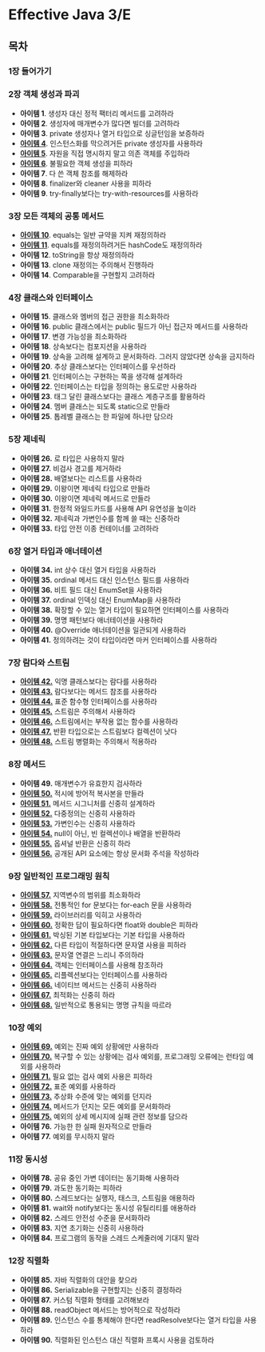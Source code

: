 # Effective Java 3/E
## 목차
### 1장 들어가기

### 2장 객체 생성과 파괴 
- **아이템 1**. 생성자 대신 정적 팩터리 메서드를 고려하라 
- **아이템 2**. 생성자에 매개변수가 많다면 빌더를 고려하라 
- **아이템 3**. private 생성자나 열거 타입으로 싱글턴임을 보증하라 
- [**아이템 4**](./chapter02/item04.md). 인스턴스화를 막으려거든 private 생성자를 사용하라
- [**아이템 5**](./chapter02/item05.md). 자원을 직접 명시하지 말고 의존 객체를 주입하라 
- [**아이템 6**](./chapter02/item06.md). 불필요한 객체 생성을 피하라 
- **아이템 7**. 다 쓴 객체 참조를 해제하라 
- **아이템 8**. finalizer와 cleaner 사용을 피하라 
- **아이템 9**. try-finally보다는 try-with-resources를 사용하라 

### 3장 모든 객체의 공통 메서드 
- [**아이템 10**](./chapter03/item10.md). equals는 일반 규약을 지켜 재정의하라 
- [**아이템 11**](./chapter03/item11.md). equals를 재정의하려거든 hashCode도 재정의하라 
- **아이템 12**. toString을 항상 재정의하라 
- **아이템 13**. clone 재정의는 주의해서 진행하라 
- **아이템 14**. Comparable을 구현할지 고려하라 

### 4장 클래스와 인터페이스 
- **아이템 15**. 클래스와 멤버의 접근 권한을 최소화하라 
- **아이템 16**. public 클래스에서는 public 필드가 아닌 접근자 메서드를 사용하라 
- **아이템 17**. 변경 가능성을 최소화하라 
- **아이템 18**. 상속보다는 컴포지션을 사용하라 
- **아이템 19**. 상속을 고려해 설계하고 문서화하라. 그러지 않았다면 상속을 금지하라 
- **아이템 20**. 추상 클래스보다는 인터페이스를 우선하라 
- **아이템 21**. 인터페이스는 구현하는 쪽을 생각해 설계하라 
- **아이템 22**. 인터페이스는 타입을 정의하는 용도로만 사용하라 
- **아이템 23**. 태그 달린 클래스보다는 클래스 계층구조를 활용하라 
- **아이템 24**. 멤버 클래스는 되도록 static으로 만들라 
- **아이템 25**. 톱레벨 클래스는 한 파일에 하나만 담으라 

### 5장 제네릭
- **아이템 26.** 로 타입은 사용하지 말라 
- **아이템 27.** 비검사 경고를 제거하라 
- **아이템 28.** 배열보다는 리스트를 사용하라 
- **아이템 29.** 이왕이면 제네릭 타입으로 만들라 
- **아이템 30.** 이왕이면 제네릭 메서드로 만들라 
- **아이템 31.** 한정적 와일드카드를 사용해 API 유연성을 높이라 
- **아이템 32.** 제네릭과 가변인수를 함께 쓸 때는 신중하라 
- **아이템 33.** 타입 안전 이종 컨테이너를 고려하라 

### 6장 열거 타입과 애너테이션 
- **아이템 34.** int 상수 대신 열거 타입을 사용하라 
- **아이템 35.** ordinal 메서드 대신 인스턴스 필드를 사용하라 
- **아이템 36.** 비트 필드 대신 EnumSet을 사용하라 
- **아이템 37.** ordinal 인덱싱 대신 EnumMap을 사용하라 
- **아이템 38.** 확장할 수 있는 열거 타입이 필요하면 인터페이스를 사용하라 
- **아이템 39.** 명명 패턴보다 애너테이션을 사용하라 
- **아이템 40.** @Override 애너테이션을 일관되게 사용하라 
- **아이템 41.** 정의하려는 것이 타입이라면 마커 인터페이스를 사용하라 

### 7장 람다와 스트림
- [**아이템 42.**](./chapter07/item42.md) 익명 클래스보다는 람다를 사용하라 
- [**아이템 43.**](./chapter07/item43.md) 람다보다는 메서드 참조를 사용하라 
- [**아이템 44.**](./chapter07/item44.md) 표준 함수형 인터페이스를 사용하라 
- [**아이템 45.**](./chapter07/item45.md) 스트림은 주의해서 사용하라 
- [**아이템 46.**](./chapter07/item46.md) 스트림에서는 부작용 없는 함수를 사용하라 
- [**아이템 47.**](./chapter07/item47.md) 반환 타입으로는 스트림보다 컬렉션이 낫다 
- [**아이템 48.**](./chapter07/item48.md) 스트림 병렬화는 주의해서 적용하라 

### 8장 메서드
- **아이템 49.** 매개변수가 유효한지 검사하라 
- [**아이템 50.**](./chapter08/item50.md) 적시에 방어적 복사본을 만들라 
- [**아이템 51.**](./chapter08/item51.md) 메서드 시그니처를 신중히 설계하라 
- [**아이템 52.**](./chapter08/item52.md) 다중정의는 신중히 사용하라 
- [**아이템 53.**](./chapter08/item53.md) 가변인수는 신중히 사용하라 
- [**아이템 54.**](./chapter08/item54.md) null이 아닌, 빈 컬렉션이나 배열을 반환하라 
- [**아이템 55.**](./chapter08/item55.md) 옵셔널 반환은 신중히 하라 
- [**아이템 56.**](./chapter08/item56.md) 공개된 API 요소에는 항상 문서화 주석을 작성하라 

### 9장 일반적인 프로그래밍 원칙 
- [**아이템 57.**](./chapter09/item57.md) 지역변수의 범위를 최소화하라 
- [**아이템 58.**](./chapter09/item58.md) 전통적인 for 문보다는 for-each 문을 사용하라 
- [**아이템 59.**](./chapter09/item59.md) 라이브러리를 익히고 사용하라 
- [**아이템 60.**](./chapter09/item60.md) 정확한 답이 필요하다면 float와 double은 피하라 
- [**아이템 61.**](./chapter09/item61.md) 박싱된 기본 타입보다는 기본 타입을 사용하라 
- [**아이템 62.**](./chapter09/item62.md) 다른 타입이 적절하다면 문자열 사용을 피하라 
- [**아이템 63.**](./chapter09/item63.md) 문자열 연결은 느리니 주의하라
- [**아이템 64.**](./chapter09/item64.md) 객체는 인터페이스를 사용해 참조하라 
- [**아이템 65.**](./chapter09/item65.md) 리플렉션보다는 인터페이스를 사용하라 
- [**아이템 66.**](./chapter09/item66.md) 네이티브 메서드는 신중히 사용하라 
- [**아이템 67.**](./chapter09/item67.md) 최적화는 신중히 하라 
- [**아이템 68.**](./chapter09/item68.md) 일반적으로 통용되는 명명 규칙을 따르라 

### 10장 예외 
- [**아이템 69.**](./chapter10/item69.md) 예외는 진짜 예외 상황에만 사용하라 
- [**아이템 70.**](./chapter10/item70.md) 복구할 수 있는 상황에는 검사 예외를, 프로그래밍 오류에는 런타임 예외를 사용하라 
- [**아이템 71.**](./chapter10/item71.md) 필요 없는 검사 예외 사용은 피하라 
- [**아이템 72.**](./chapter10/item72.md) 표준 예외를 사용하라 
- [**아이템 73.**](./chapter10/item73.md) 추상화 수준에 맞는 예외를 던지라 
- [**아이템 74.**](./chapter10/item74.md) 메서드가 던지는 모든 예외를 문서화하라 
- [**아이템 75.**](./chapter10/item75.md) 예외의 상세 메시지에 실패 관련 정보를 담으라 
- **아이템 76.** 가능한 한 실패 원자적으로 만들라 
- **아이템 77.** 예외를 무시하지 말라 

### 11장 동시성 
- **아이템 78.** 공유 중인 가변 데이터는 동기화해 사용하라 
- **아이템 79.** 과도한 동기화는 피하라 
- **아이템 80.** 스레드보다는 실행자, 태스크, 스트림을 애용하라 
- **아이템 81.** wait와 notify보다는 동시성 유틸리티를 애용하라 
- **아이템 82.** 스레드 안전성 수준을 문서화하라 
- **아이템 83.** 지연 초기화는 신중히 사용하라 
- **아이템 84.** 프로그램의 동작을 스레드 스케줄러에 기대지 말라 

### 12장 직렬화 
- **아이템 85.** 자바 직렬화의 대안을 찾으라 
- **아이템 86.** Serializable을 구현할지는 신중히 결정하라 
- **아이템 87.** 커스텀 직렬화 형태를 고려해보라 
- **아이템 88.** readObject 메서드는 방어적으로 작성하라 
- **아이템 89.** 인스턴스 수를 통제해야 한다면 readResolve보다는 열거 타입을 사용하라 
- **아이템 90.** 직렬화된 인스턴스 대신 직렬화 프록시 사용을 검토하라
